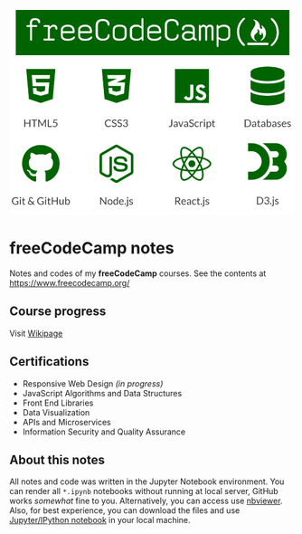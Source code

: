 ![free-code-camp](./contents/images/free-code-camp.jpg)

# freeCodeCamp notes
Notes and codes of my **freeCodeCamp** courses. See the contents at https://www.freecodecamp.org/

## Course progress
Visit [Wikipage](https://github.com/usr-pwd/freeCodeCamp/wiki)

## Certifications
* Responsive Web Design _(in progress)_
* JavaScript Algorithms and Data Structures
* Front End Libraries
* Data Visualization
* APIs and Microservices
* Information Security and Quality Assurance

## About this notes
All notes and code was written in the Jupyter Notebook environment. You can render all `*.ipynb` notebooks without 
running at local server, GitHub works _somewhat_ fine to you. Alternatively, you can access use [nbviewer](https://nbviewer.jupyter.org/). Also, for best experience, you can download the files and use [Jupyter/IPython notebook](https://jupyter.org/) in your local machine.
